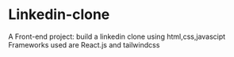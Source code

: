 # Linkedin-clone
A Front-end project: build a linkedin clone using html,css,javascipt   Frameworks used are React.js and tailwindcss 
